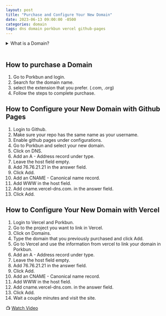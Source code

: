 ```yaml
---
layout: post
title: "Purchase and Configure Your New Domain"
date: 2023-06-13 09:00:00 -0500
categories: domain
tags: dns domain porkbun vercel github-pages
---
```


<!-- Dropdown in Markdown: https://gist.github.com/citrusui/07978f14b11adada364ff901e27c7f61 -->

<details>
<summary>
What is a Domain?
</summary>
<br>
Watch this video to learn more about Domain and how to use them.
<br>

{% include embed/youtube.html id='VwpP8PUzqLw' %}

By: Eli the Computer Guy

</details>
<br>

## How to purchase a Domain

1. Go to Porkbun and login.
2. Search for the domain name.
3. select the extension that you prefer. (.com, .org)
4. Follow the steps to complete purchase.

## How to Configure your New Domain with Github Pages

1. Login to Github.
2. Make sure your repo has the same name as your username.
3. Enable github pages under configurations.
4. Go to Porkbun and select your new domain.
5. Click on DNS.
6. Add an A - Address record under type.
7. Leave the host field empty.
8. Add 76.76.21.21 in the answer field.
9. Click Add.
10. Add an CNAME - Canonical name record.
11. Add WWW in the host field.
12. Add cname.vercel-dns.com. in the answer field.
13. Click Add.

## How to Configure Your New Domain with Vercel

1. Login to Vercel and Porkbun.
2. Go to the project you want to link in Vercel.
3. Click on Domains.
4. Type the domain that you previously purchased and click Add.
5. Go to Vercel and use the information from vercel to link your domain in Porkbun.
6. Add an A - Address record under type.
7. Leave the host field empty.
8. Add 76.76.21.21 in the answer field.
9. Click Add.
10. Add an CNAME - Canonical name record.
11. Add WWW in the host field.
12. Add cname.vercel-dns.com. in the answer field.
13. Click Add.
14. Wait a couple minutes and visit the site.

📺 [Watch Video](https://www.youtube.com/watch?v=W3jKJ3V_4V4)
